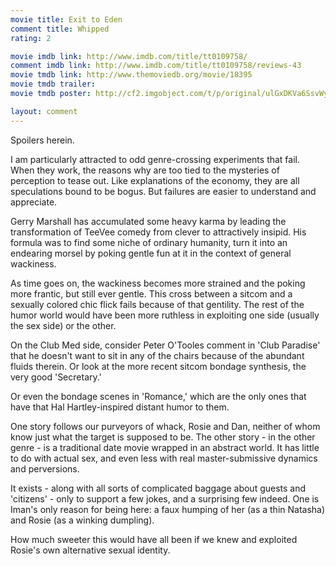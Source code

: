 ```yaml
---
movie title: Exit to Eden
comment title: Whipped
rating: 2

movie imdb link: http://www.imdb.com/title/tt0109758/
comment imdb link: http://www.imdb.com/title/tt0109758/reviews-43
movie tmdb link: http://www.themoviedb.org/movie/18395
movie tmdb trailer: 
movie tmdb poster: http://cf2.imgobject.com/t/p/original/ulGxDKVa6SsvWyrYR5gTSEjLxZN.jpg

layout: comment
---
```


Spoilers herein.

I am particularly attracted to odd genre-crossing experiments that fail. When they work,  the reasons why are too tied to the mysteries of perception to tease out. Like  explanations of the economy, they are all speculations bound to be bogus. But failures  are easier to understand and appreciate.

Gerry Marshall has accumulated some heavy karma by leading the transformation of  TeeVee comedy from clever to attractively insipid. His formula was to find some niche of  ordinary humanity, turn it into an endearing morsel by poking gentle fun at it in the  context of general wackiness.

As time goes on, the wackiness becomes more strained and the poking more frantic, but  still ever gentle. This cross between a sitcom and a sexually colored chic flick fails  because of that gentility. The rest of the humor world would have been more ruthless in  exploiting one side (usually the sex side) or the other.

On the Club Med side, consider Peter O'Tooles comment in 'Club Paradise' that he  doesn't want to sit in any of the chairs because of the abundant fluids therein. Or look at  the more recent sitcom bondage synthesis, the very good 'Secretary.'

Or even the bondage scenes in 'Romance,' which are the only ones that have that Hal  Hartley-inspired distant humor to them.

One story follows our purveyors of whack, Rosie and Dan, neither of whom know just  what the target is supposed to be. The other story - in the other genre - is a traditional  date movie wrapped in an abstract world. It has little to do with actual sex, and even less  with real master-submissive dynamics and perversions.

It exists - along with all sorts of complicated baggage about guests and 'citizens' -  only to support a few jokes, and a surprising few indeed. One is Iman's only reason for  being here: a faux humping of her (as a thin Natasha) and Rosie (as a winking dumpling).

How much sweeter this would have all been if we knew and exploited Rosie's own  alternative sexual identity.